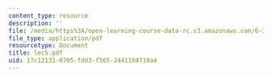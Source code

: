 ```yaml
---
content_type: resource
description: ''
file: /media/https%3A/open-learning-course-data-rc.s3.amazonaws.com/6-336j-introduction-to-numerical-simulation-sma-5211-fall-2003/17c121310705fdd3f5652441104719a4_lec5.pdf
file_type: application/pdf
resourcetype: Document
title: lec5.pdf
uid: 17c12131-0705-fdd3-f565-2441104719a4
---
```

